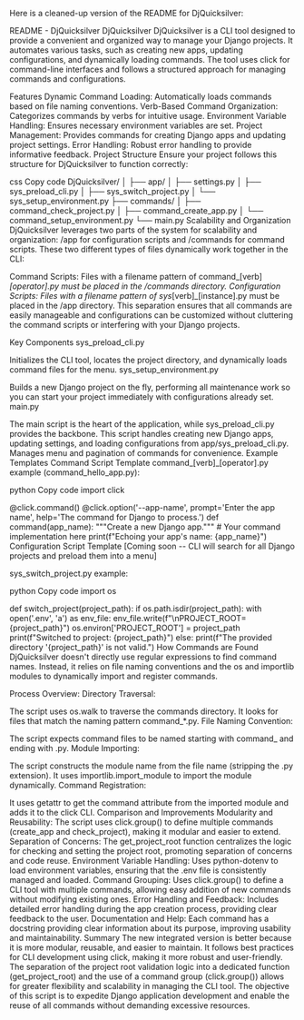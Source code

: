 
Here is a cleaned-up version of the README for DjQuicksilver:

README - DjQuicksilver
DjQuicksilver
DjQuicksilver is a CLI tool designed to provide a convenient and organized way to manage your Django projects. It automates various tasks, such as creating new apps, updating configurations, and dynamically loading commands. The tool uses click for command-line interfaces and follows a structured approach for managing commands and configurations.

Features
Dynamic Command Loading: Automatically loads commands based on file naming conventions.
Verb-Based Command Organization: Categorizes commands by verbs for intuitive usage.
Environment Variable Handling: Ensures necessary environment variables are set.
Project Management: Provides commands for creating Django apps and updating project settings.
Error Handling: Robust error handling to provide informative feedback.
Project Structure
Ensure your project follows this structure for DjQuicksilver to function correctly:

css
Copy code
DjQuicksilver/
│
├── app/
│   ├── settings.py
│   ├── sys_preload_cli.py
│   ├── sys_switch_project.py
│   └── sys_setup_environment.py
├── commands/
│   ├── command_check_project.py
│   ├── command_create_app.py
│   └── command_setup_environment.py
└── main.py
Scalability and Organization
DjQuicksilver leverages two parts of the system for scalability and organization: /app for configuration scripts and /commands for command scripts. These two different types of files dynamically work together in the CLI:

Command Scripts: Files with a filename pattern of command_[verb]_[operator].py must be placed in the /commands directory.
Configuration Scripts: Files with a filename pattern of sys_[verb]_[instance].py must be placed in the /app directory.
This separation ensures that all commands are easily manageable and configurations can be customized without cluttering the command scripts or interfering with your Django projects.

Key Components
sys_preload_cli.py

Initializes the CLI tool, locates the project directory, and dynamically loads command files for the menu.
sys_setup_environment.py

Builds a new Django project on the fly, performing all maintenance work so you can start your project immediately with configurations already set.
main.py

The main script is the heart of the application, while sys_preload_cli.py provides the backbone.
This script handles creating new Django apps, updating settings, and loading configurations from app/sys_preload_cli.py.
Manages menu and pagination of commands for convenience.
Example Templates
Command Script Template
command_[verb]_[operator].py example (command_hello_app.py):

python
Copy code
import click

@click.command()
@click.option('--app-name', prompt='Enter the app name', help='The command for Django to process.')
def command(app_name):
    """Create a new Django app."""
    # Your command implementation here
    print(f"Echoing your app's name: {app_name}")
Configuration Script Template
[Coming soon -- CLI will search for all Django projects and preload them into a menu]

sys_switch_project.py example:

python
Copy code
import os

def switch_project(project_path):
    if os.path.isdir(project_path):
        with open('.env', 'a') as env_file:
            env_file.write(f"\nPROJECT_ROOT={project_path}")
        os.environ['PROJECT_ROOT'] = project_path
        print(f"Switched to project: {project_path}")
    else:
        print(f"The provided directory '{project_path}' is not valid.")
How Commands are Found
DjQuicksilver doesn't directly use regular expressions to find command names. Instead, it relies on file naming conventions and the os and importlib modules to dynamically import and register commands.

Process Overview:
Directory Traversal:

The script uses os.walk to traverse the commands directory.
It looks for files that match the naming pattern command_*.py.
File Naming Convention:

The script expects command files to be named starting with command_ and ending with .py.
Module Importing:

The script constructs the module name from the file name (stripping the .py extension).
It uses importlib.import_module to import the module dynamically.
Command Registration:

It uses getattr to get the command attribute from the imported module and adds it to the click CLI.
Comparison and Improvements
Modularity and Reusability: The script uses click.group() to define multiple commands (create_app and check_project), making it modular and easier to extend.
Separation of Concerns: The get_project_root function centralizes the logic for checking and setting the project root, promoting separation of concerns and code reuse.
Environment Variable Handling: Uses python-dotenv to load environment variables, ensuring that the .env file is consistently managed and loaded.
Command Grouping: Uses click.group() to define a CLI tool with multiple commands, allowing easy addition of new commands without modifying existing ones.
Error Handling and Feedback: Includes detailed error handling during the app creation process, providing clear feedback to the user.
Documentation and Help: Each command has a docstring providing clear information about its purpose, improving usability and maintainability.
Summary
The new integrated version is better because it is more modular, reusable, and easier to maintain. It follows best practices for CLI development using click, making it more robust and user-friendly. The separation of the project root validation logic into a dedicated function (get_project_root) and the use of a command group (click.group()) allows for greater flexibility and scalability in managing the CLI tool. The objective of this script is to expedite Django application development and enable the reuse of all commands without demanding excessive resources.
